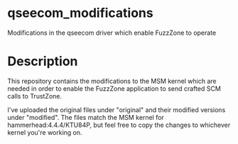 # qseecom_modifications
Modifications in the qseecom driver which enable FuzzZone to operate

# Description

This repository contains the modifications to the MSM kernel which are needed in order to enable the FuzzZone application to send crafted SCM calls to TrustZone.

I've uploaded the original files under "original" and their modified versions under "modified". The files match the MSM kernel for hammerhead:4.4.4/KTU84P, but feel free to copy the changes to whichever kernel you're working on.
